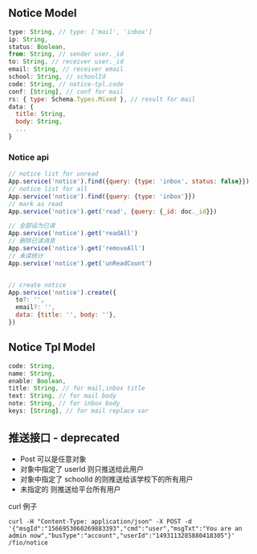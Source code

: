 ## Notice Model

```js
type: String, // type: ['mail', 'inbox']
ip: String,
status: Boolean,
from: String, // sender user._id
to: String, // receiver user._id
email: String, // receiver email
school: String, // schoolId
code: String, // notice-tpl.code
conf: [String], // conf for mail
rs: { type: Schema.Types.Mixed }, // result for mail
data: {
  title: String,
  body: String,
  ...
}
```

### Notice api

```js
// notice list for unread
App.service('notice').find({query: {type: 'inbox', status: false}})
// notice list for all
App.service('notice').find({query: {type: 'inbox'}})
// mark as read
App.service('notice').get('read', {query: {_id: doc._id}})

// 全部设为已读
App.service('notice').get('readAll')
// 删除已读消息
App.service('notice').get('removeAll')
// 未读统计
App.service('notice').get('unReadCount')


// create notice
App.service('notice').create({
  to?: '',
  email?: '',
  data: {title: '', body: ''},
})
```

## Notice Tpl Model

```js
code: String,
name: String,
enable: Boolean,
title: String, // for mail,inbox title
text: String, // for mail body
note: String, // for inbox body
keys: [String], // for mail replace var
```

## 推送接口 - deprecated

- Post 可以是任意对象
- 对象中指定了 userId 则只推送给此用户
- 对象中指定了 schoolId 的则推送给该学校下的所有用户
- 未指定的 则推送给平台所有用户

curl 例子

```shell
curl -H "Content-Type: application/json" -X POST -d '{"msgId":"1566953060269883393","cmd":"user","msgTxt":"You are an admin now","busType":"account","userId":"1493113285880418305"}' /fio/notice
```
